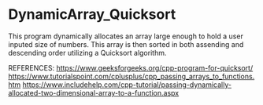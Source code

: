 # DynamicArray_Quicksort
This program dynamically allocates an array large enough to hold a user inputed size of numbers. This array is then sorted in both assending and descending order utilizing a Quicksort algorithm.

REFERENCES:
https://www.geeksforgeeks.org/cpp-program-for-quicksort/
https://www.tutorialspoint.com/cplusplus/cpp_passing_arrays_to_functions.htm
https://www.includehelp.com/cpp-tutorial/passing-dynamically-allocated-two-dimensional-array-to-a-function.aspx
